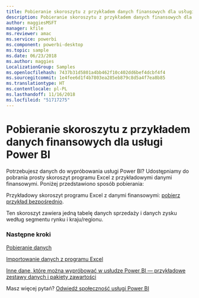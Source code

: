 ```yaml
---
title: Pobieranie skoroszytu z przykładem danych finansowych dla usługi Power BI
description: Pobieranie skoroszytu z przykładem danych finansowych dla usługi Power BI
author: maggiesMSFT
manager: kfile
ms.reviewer: amac
ms.service: powerbi
ms.component: powerbi-desktop
ms.topic: sample
ms.date: 06/23/2018
ms.author: maggies
LocalizationGroup: Samples
ms.openlocfilehash: 7437b31d5801a4bb462f10c402dd6bef4dcbf4f4
ms.sourcegitcommit: 1e4fee6d1f4b7803ea285eb879c8d5a4f7ea8b85
ms.translationtype: HT
ms.contentlocale: pl-PL
ms.lasthandoff: 11/16/2018
ms.locfileid: "51717275"
---
```

# <a name="download-the-financial-sample-workbook-for-power-bi"></a>Pobieranie skoroszytu z przykładem danych finansowych dla usługi Power BI
Potrzebujesz danych do wypróbowania usługi Power BI? Udostępniamy do pobrania prosty skoroszyt programu Excel z przykładowymi danymi finansowymi.  Poniżej przedstawiono sposób pobierania:

Przykładowy skoroszyt programu Excel z danymi finansowymi: [pobierz przykład bezpośrednio](http://go.microsoft.com/fwlink/?LinkID=521962).

Ten skoroszyt zawiera jedną tabelę danych sprzedaży i danych zysku według segmentu rynku i kraju/regionu.

### <a name="next-steps"></a>Następne kroki
[Pobieranie danych](service-get-data.md)

[Importowanie danych z programu Excel](service-excel-workbook-files.md)

[Inne dane, które można wypróbować w usłudze Power BI — przykładowe zestawy danych i pakiety zawartości](sample-datasets.md)

Masz więcej pytań? [Odwiedź społeczność usługi Power BI](http://community.powerbi.com/)


